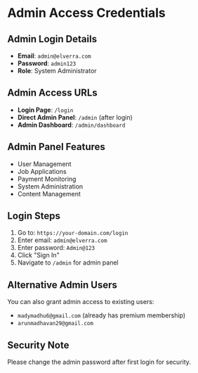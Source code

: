 # Admin Access Credentials

## Admin Login Details
- **Email**: `admin@elverra.com`
- **Password**: `admin123`
- **Role**: System Administrator

## Admin Access URLs
- **Login Page**: `/login`
- **Direct Admin Panel**: `/admin` (after login)
- **Admin Dashboard**: `/admin/dashboard`

## Admin Panel Features
- User Management
- Job Applications
- Payment Monitoring 
- System Administration
- Content Management

## Login Steps
1. Go to: `https://your-domain.com/login`
2. Enter email: `admin@elverra.com`
3. Enter password: `Admin@123`
4. Click "Sign In"
5. Navigate to `/admin` for admin panel

## Alternative Admin Users
You can also grant admin access to existing users:
- `madymadhu6@gmail.com` (already has premium membership)
- `arunmadhavan29@gmail.com`

## Security Note
Please change the admin password after first login for security.